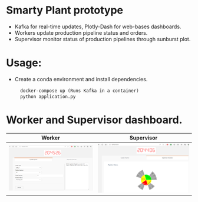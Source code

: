 # Smarty Plant prototype
  - Kafka for real-time updates, Plotly-Dash for web-bases dashboards.
  - Workers update production pipeline status and orders.
  - Supervisor monitor status of production pipelines through sunburst plot.

# Usage:

- Create a conda environment and install dependencies.

        docker-compose up (Runs Kafka in a container)
        python application.py

# Worker and Supervisor dashboard.

Worker |  Supervisor
:-------------------------:|:--------------------------------------------------:
![](./img/worker.png)  |  ![](./img/supervisor.png)